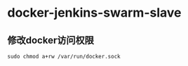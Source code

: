 # docker-jenkins-swarm-slave

## 修改docker访问权限

    sudo chmod a+rw /var/run/docker.sock
    
##    
    